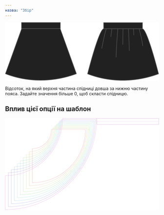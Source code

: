 ```yaml
---
назва: "Збір"
---
```


![Збір](gathering.svg)

Відсоток, на який верхня частина спідниці довша за нижню частину пояса. Задайте значення більше 0, щоб скласти спідницю.

## Вплив цієї опції на шаблон

![На цьому зображенні показано вплив цієї опції шляхом накладання декількох варіантів, які мають різне значення для цієї опції](sandy_gathering_sample.svg "Вплив цієї опції на шаблон")
